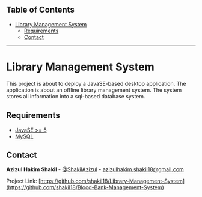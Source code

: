 
## Table of Contents

- [Library Management System <a name = "about_the_project"></a>](#online-inventory-system-)
  - [Requirements <a name = "requirements"></a>](#requirements-)
  - [Contact <a name = "contact"></a>](#contact-)
---

<!-- ABOUT THE PROJECT -->
# Library Management System <a name = "about_the_project"></a>

This project is about to deploy a JavaSE-based desktop application. The application is about an offline library management system. The system stores all information into a sql-based database system.


<!-- REQUIREMENTS  -->
## Requirements <a name = "requirements"></a>

- [JavaSE >= 5 <a href="https://docs.oracle.com/javase/8/docs/technotes/guides/install/install_overview.html"> </a>](php_download)
- [MySQL <a href="https://www.mysql.com/downloads/"> </a>](mysql_download)


<!-- CONTACT -->
## Contact <a name = "contact"></a>

**Azizul Hakim Shakil** - [@ShakilAzizul](https://twitter.com/ShakilAzizul) - azizulhakim.shakil18@gmail.com

Project Link: [https://github.com/shakil18/Library-Management-System](https://github.com/shakil18/Blood-Bank-Management-System)
